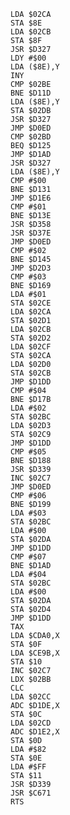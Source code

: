     LDA $02CA
    STA $8E
    LDA $02CB
    STA $8F
    JSR $D327
    LDY #$00
    LDA ($8E),Y
    INY
    CMP $02BE
    BNE $D11D
    LDA ($8E),Y
    STA $02DB
    JSR $D327
    JMP $D0ED
    CMP $02BD
    BEQ $D125
    JMP $D1AD
    JSR $D327
    LDA ($8E),Y
    CMP #$00
    BNE $D131
    JMP $D1E6
    CMP #$01
    BNE $D13E
    JSR $D358
    JSR $D37E
    JMP $D0ED
    CMP #$02
    BNE $D145
    JMP $D2D3
    CMP #$03
    BNE $D169
    LDA #$01
    STA $02CE
    LDA $02CA
    STA $02D1
    LDA $02CB
    STA $02D2
    LDA $02CF
    STA $02CA
    LDA $02D0
    STA $02CB
    JMP $D1DD
    CMP #$04
    BNE $D17B
    LDA #$02
    STA $02BC
    LDA $02D3
    STA $02C9
    JMP $D1DD
    CMP #$05
    BNE $D188
    JSR $D339
    INC $02C7
    JMP $D0ED
    CMP #$06
    BNE $D199
    LDA #$03
    STA $02BC
    LDA #$00
    STA $02DA
    JMP $D1DD
    CMP #$07
    BNE $D1AD
    LDA #$04
    STA $02BC
    LDA #$00
    STA $02DA
    STA $02D4
    JMP $D1DD
    TAX
    LDA $CDA0,X
    STA $0F
    LDA $CE9B,X
    STA $10
    INC $02C7
    LDX $02BB
    CLC
    LDA $02CC
    ADC $D1DE,X
    STA $0C
    LDA $02CD
    ADC $D1E2,X
    STA $0D
    LDA #$82
    STA $0E
    LDA #$FF
    STA $11
    JSR $D339
    JSR $C671
    RTS
